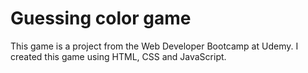 # Guessing color game
This game is a project from the Web Developer Bootcamp at Udemy.
I created this game using HTML, CSS and JavaScript.
